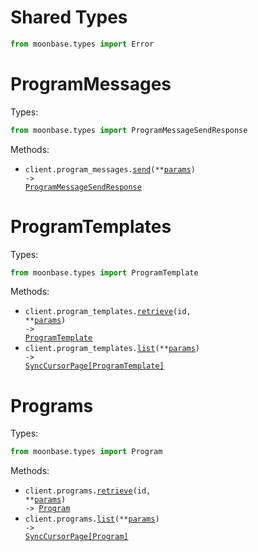 # Shared Types

```python
from moonbase.types import Error
```

# ProgramMessages

Types:

```python
from moonbase.types import ProgramMessageSendResponse
```

Methods:

- <code title="post /program_messages">client.program_messages.<a href="./src/moonbase/resources/program_messages.py">send</a>(\*\*<a href="src/moonbase/types/program_message_send_params.py">params</a>) -> <a href="./src/moonbase/types/program_message_send_response.py">ProgramMessageSendResponse</a></code>

# ProgramTemplates

Types:

```python
from moonbase.types import ProgramTemplate
```

Methods:

- <code title="get /program_templates/{id}">client.program_templates.<a href="./src/moonbase/resources/program_templates.py">retrieve</a>(id, \*\*<a href="src/moonbase/types/program_template_retrieve_params.py">params</a>) -> <a href="./src/moonbase/types/program_template.py">ProgramTemplate</a></code>
- <code title="get /program_templates">client.program_templates.<a href="./src/moonbase/resources/program_templates.py">list</a>(\*\*<a href="src/moonbase/types/program_template_list_params.py">params</a>) -> <a href="./src/moonbase/types/program_template.py">SyncCursorPage[ProgramTemplate]</a></code>

# Programs

Types:

```python
from moonbase.types import Program
```

Methods:

- <code title="get /programs/{id}">client.programs.<a href="./src/moonbase/resources/programs.py">retrieve</a>(id, \*\*<a href="src/moonbase/types/program_retrieve_params.py">params</a>) -> <a href="./src/moonbase/types/program.py">Program</a></code>
- <code title="get /programs">client.programs.<a href="./src/moonbase/resources/programs.py">list</a>(\*\*<a href="src/moonbase/types/program_list_params.py">params</a>) -> <a href="./src/moonbase/types/program.py">SyncCursorPage[Program]</a></code>
